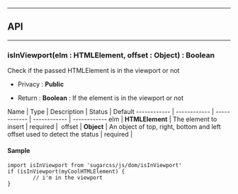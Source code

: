 


-----------------------------
## API
-----------------------------

### isInViewport(elm : HTMLElement, offset : Object) : Boolean
Check if the passed HTMLElement is in the viewport or not

- Privacy : **Public**

- Return : **Boolean** : If the element is in the viewport or not

Name | Type | Description | Status | Default
------------ | ------------ | ------------ | ------------ | ------------
elm | **HTMLElement** | The element to insert | required | 
offset | **Object** | An object of top, right, bottom and left offset used to detect the status | required | 


#### Sample
```language-undefined
import isInViewport from 'sugarcss/js/dom/isInViewport'
if (isInViewport(myCoolHTMLElement) {
		// i'm in the viewport
}

```


